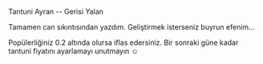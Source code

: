 
Tantuni Ayran -- Gerisi Yalan

Tamamen can sıkıntısından yazdım. Geliştirmek isterseniz buyrun efenim...


Popülerliğiniz 0.2 altında olursa iflas edersiniz. 
Bir sonraki güne kadar tantuni fiyatını ayarlamayı unutmayın ☺
